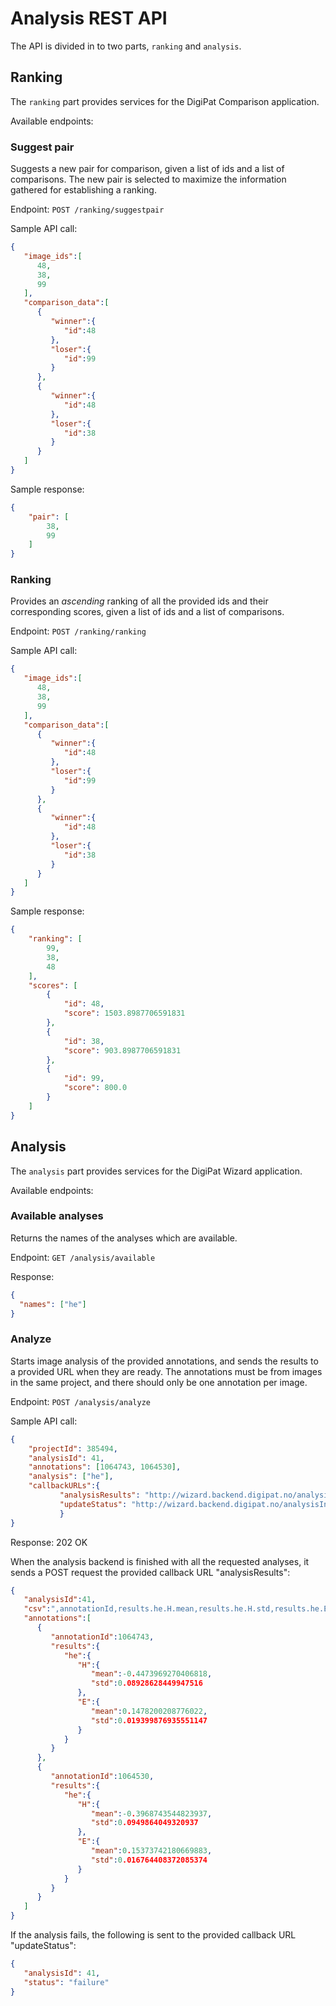# Analysis REST API

The API is divided in to two parts, `ranking` and `analysis`. 

## Ranking

The `ranking` part provides services for the DigiPat Comparison application. 

Available endpoints:

### Suggest pair
Suggests a new pair for comparison, given a list of ids and a list of comparisons. The new pair is selected to maximize the information gathered for establishing a ranking.  

Endpoint: `POST /ranking/suggestpair`

Sample API call:
```json
{
   "image_ids":[
      48,
      38,
      99
   ],
   "comparison_data":[
      {
         "winner":{
            "id":48
         },
         "loser":{
            "id":99
         }
      },
      {
         "winner":{
            "id":48
         },
         "loser":{
            "id":38
         }
      }
   ]
}
```

Sample response:

```json
{
    "pair": [
        38,
        99
    ]
}
```

### Ranking
Provides an *ascending* ranking of all the provided ids and their corresponding scores, given a list of ids and a list of comparisons.

Endpoint: `POST /ranking/ranking`

Sample API call:
```json
{
   "image_ids":[
      48,
      38,
      99
   ],
   "comparison_data":[
      {
         "winner":{
            "id":48
         },
         "loser":{
            "id":99
         }
      },
      {
         "winner":{
            "id":48
         },
         "loser":{
            "id":38
         }
      }
   ]
}
```

Sample response:
```json
{
    "ranking": [
        99,
        38,
        48
    ],
    "scores": [
        {
            "id": 48,
            "score": 1503.8987706591831
        },
        {
            "id": 38,
            "score": 903.8987706591831
        },
        {
            "id": 99,
            "score": 800.0
        }
    ]
}
```


## Analysis
The `analysis` part provides services for the DigiPat Wizard application.

Available endpoints:

### Available analyses
Returns the names of the analyses which are available.

Endpoint: `GET /analysis/available`

Response:

```json
{
  "names": ["he"]
}
```


### Analyze
Starts image analysis of the provided annotations, and sends the results to a provided URL when they are ready. The annotations must be from images in the same project, and there should only be one annotation per image. 

Endpoint: `POST /analysis/analyze`

Sample API call:
```json
{
    "projectId": 385494,
    "analysisId": 41,
    "annotations": [1064743, 1064530],
    "analysis": ["he"],
    "callbackURLs":{
           "analysisResults": "http://wizard.backend.digipat.no/analysisResults",
           "updateStatus": "http://wizard.backend.digipat.no/analysisInformation"
           }
}
```

Response: 202 OK

When the analysis backend is finished with all the requested analyses, it sends a POST request the provided callback URL "analysisResults":

```JSON
{
   "analysisId":41,
   "csv":",annotationId,results.he.H.mean,results.he.H.std,results.he.E.mean,results.he.E.std\n0,1064743,-0.4473969270406818,0.08928628449947516,0.1478200208776022,0.019399876935551147\n1,1064530,-0.3968743544823937,0.0949864049320937,0.15373742180669883,0.016764408372085374\n",
   "annotations":[
      {
         "annotationId":1064743,
         "results":{
            "he":{
               "H":{
                  "mean":-0.4473969270406818,
                  "std":0.08928628449947516
               },
               "E":{
                  "mean":0.1478200208776022,
                  "std":0.019399876935551147
               }
            }
         }
      },
      {
         "annotationId":1064530,
         "results":{
            "he":{
               "H":{
                  "mean":-0.3968743544823937,
                  "std":0.0949864049320937
               },
               "E":{
                  "mean":0.15373742180669883,
                  "std":0.016764408372085374
               }
            }
         }
      }
   ]
}
```

If the analysis fails, the following is sent to the provided callback URL "updateStatus":

```JSON
{
   "analysisId": 41, 
   "status": "failure"
}
